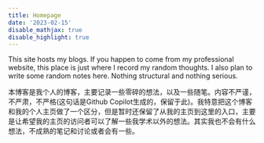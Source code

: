 ```yaml
---
title: Homepage
date: '2023-02-15'
disable_mathjax: true
disable_highlight: true
---
```


This site hosts my blogs. If you happen to come from my professional website, this place is just where I record my random thoughts. I also plan to write some random notes here. Nothing structural and nothing serious.

本博客是我个人的博客，主要记录一些零碎的想法，以及一些随笔。内容不严谨，不严肃，不严格(这句话是Github Copilot生成的，保留于此)。我特意把这个博客和我的个人主页做了一个区分，但是暂时还保留了从我的主页到这里的入口，主要是让希望我的主页的访问者可以了解一些我学术以外的想法。其实我也不会有什么想法，不成熟的笔记和讨论或者会有一些。 
